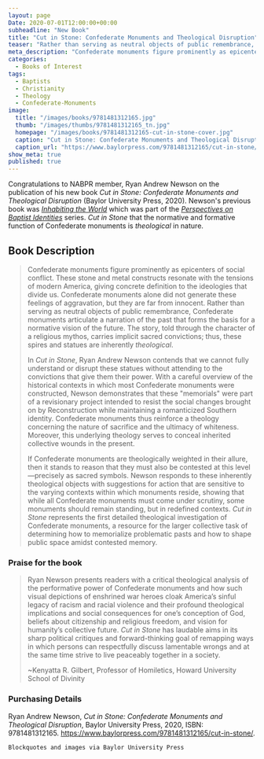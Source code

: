 ```yaml
---
layout: page
Date: 2020-07-01T12:00:00+00:00
subheadline: "New Book"
title: "Cut in Stone: Confederate Monuments and Theological Disruption"
teaser: "Rather than serving as neutral objects of public remembrance, Confederate monuments articulate a narration of the past that forms the basis for a normative vision of the future."
meta_description: "Confederate monuments figure prominently as epicenters of social conflict...The story, told through the character of a religious mythos, carries implicit sacred convictions; thus, these spires and statues are inherently <em>theological</em>."
categories:
  - Books of Interest
tags:
  - Baptists
  - Christianity
  - Theology
  - Confederate-Monuments
image:
  title: "/images/books/9781481312165.jpg"
  thumb: "/images/thumbs/9781481312165_tn.jpg"
  homepage: "/images/books/9781481312165-cut-in-stone-cover.jpg"
  caption: "Cut in Stone: Confederate Monuments and Theological Disruption, book cover"
  caption_url: "https://www.baylorpress.com/9781481312165/cut-in-stone/"
show_meta: true
published: true
---
```

Congratulations to NABPR member, Ryan Andrew Newson on the publication of his new book _Cut in Stone: Confederate Monuments and Theological Disruption_ (Baylor University Press, 2020). Newson's previous book was [_Inhabiting the World_](/inhabiting-the-world/) which was part of the [_Perspectives on Baptist Identities_](/publications/#perspectives-on-baptist-identities) series. _Cut in Stone_ that the normative and formative function of Confederate monuments is _theological_ in nature.

## Book Description
>Confederate monuments figure prominently as epicenters of social conflict. These stone and metal constructs resonate with the tensions of modern America, giving concrete definition to the ideologies that divide us. Confederate monuments alone did not generate these feelings of aggravation, but they are far from innocent. Rather than serving as neutral objects of public remembrance, Confederate monuments articulate a narration of the past that forms the basis for a normative vision of the future. The story, told through the character of a religious mythos, carries implicit sacred convictions; thus, these spires and statues are inherently _theological_.
>
>In _Cut in Stone_, Ryan Andrew Newson contends that we cannot fully understand or disrupt these statues without attending to the convictions that give them their power. With a careful overview of the historical contexts in which most Confederate monuments were constructed, Newson demonstrates that these "memorials" were part of a revisionary project intended to resist the social changes brought on by Reconstruction while maintaining a romanticized Southern identity. Confederate monuments thus reinforce a theology concerning the nature of sacrifice and the ultimacy of whiteness. Moreover, this underlying theology serves to conceal inherited collective wounds in the present.
>
>If Confederate monuments are theologically weighted in their allure, then it stands to reason that they must also be contested at this level—precisely as sacred symbols. Newson responds to these inherently theological objects with suggestions for action that are sensitive to the varying contexts within which monuments reside, showing that while all Confederate monuments must come under scrutiny, some monuments should remain standing, but in redefined contexts. _Cut in Stone_ represents the first detailed theological investigation of Confederate monuments, a resource for the larger collective task of determining how to memorialize problematic pasts and how to shape public space amidst contested memory.



### Praise for the book
>Ryan Newson presents readers with a critical theological analysis of the performative power of Confederate monuments and how such visual depictions of enshrined war heroes cloak America’s sinful legacy of racism and racial violence and their profound theological implications and social consequences for one’s conception of God, beliefs about citizenship and religious freedom, and vision for humanity’s collective future. _Cut in Stone_ has laudable aims in its sharp political critiques and forward-thinking goal of remapping ways in which persons can respectfully discuss lamentable wrongs and at the same time strive to live peaceably together in a society.
>
>~Kenyatta R. Gilbert, Professor of Homiletics, Howard University School of Divinity


### Purchasing Details
Ryan Andrew Newson, _Cut in Stone: Confederate Monuments and Theological Disruption_, Baylor University Press, 2020, ISBN: 9781481312165.
<https://www.baylorpress.com/9781481312165/cut-in-stone/>.


`Blockquotes and images via Baylor University Press`
